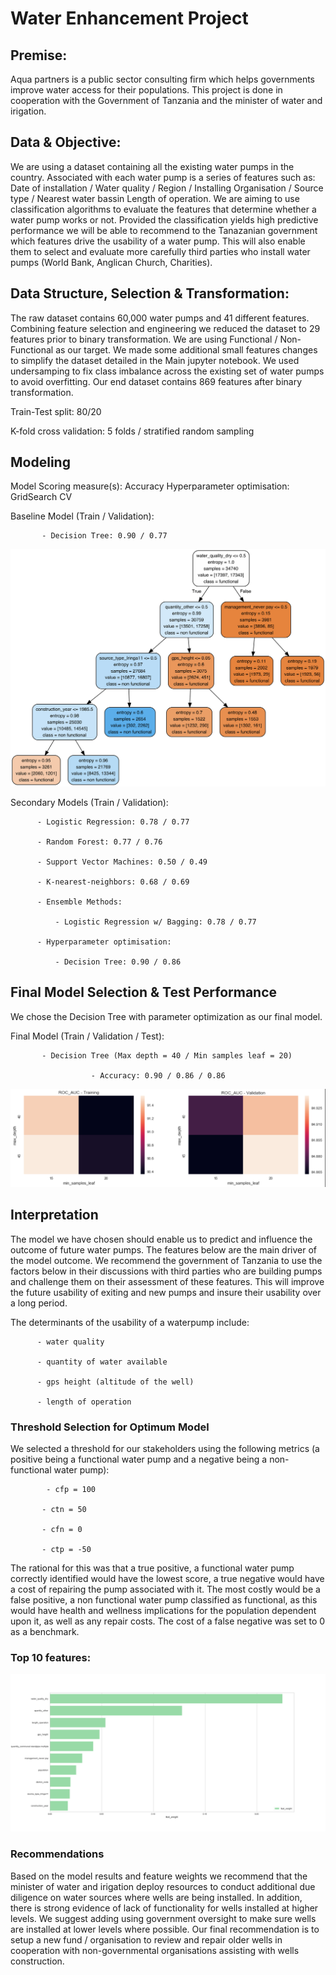 # Water Enhancement Project

## Premise: 

Aqua partners is a public sector consulting firm which helps governments improve water access for their populations. This project is done in cooperation with the Government of Tanzania and the minister of water and irigation. 

## Data & Objective:

We are using a dataset containing all the existing water pumps in the country. Associated with each water pump is a series of features such as: Date of installation / Water quality / Region / Installing Organisation / Source type / Nearest water bassin
Length of operation. We are aiming to use classification algorithms to evaluate the features that determine whether a water pump works or not. Provided the classification yields high predictive performance we will be able to recommend to the Tanazanian government which features drive the usability of a water pump. This will also enable them to select and evaluate more carefully third parties who install water pumps (World Bank, Anglican Church, Charities). 


## Data Structure, Selection & Transformation:

The raw dataset contains 60,000 water pumps and 41 different features. Combining feature selection and engineering we reduced the dataset to 29 features prior to binary transformation. We are using Functional / Non-Functional as our target. We made some additional small features changes to simplify the dataset detailed in the Main jupyter notebook. We used undersamping to fix class imbalance across the existing set of water pumps to avoid overfitting. Our end dataset contains 869 features after binary transformation. 

Train-Test split: 80/20 

K-fold cross validation: 5 folds / stratified random sampling

## Modeling

Model Scoring measure(s): Accuracy
Hyperparameter optimisation: GridSearch CV

Baseline Model (Train / Validation):

           - Decision Tree: 0.90 / 0.77

![](images/tree.png)

Secondary Models (Train / Validation): 

          - Logistic Regression: 0.78 / 0.77 
          
          - Random Forest: 0.77 / 0.76
          
          - Support Vector Machines: 0.50 / 0.49
          
          - K-nearest-neighbors: 0.68 / 0.69
          
          - Ensemble Methods: 
              
              - Logistic Regression w/ Bagging: 0.78 / 0.77
              
          - Hyperparameter optimisation: 
          
              - Decision Tree: 0.90 / 0.86

## Final Model Selection & Test Performance

We chose the Decision Tree with parameter optimization as our final model. 

Final Model (Train / Validation / Test): 

           - Decision Tree (Max depth = 40 / Min samples leaf = 20)
                      
                      - Accuracy: 0.90 / 0.86 / 0.86


![](images/final_model_params.png)

## Interpretation 

The model we have chosen should enable us to predict and influence the outcome of future water pumps. The features below are the main driver of the model outcome. We recommend the government of Tanzania to use the factors below in their discussions with third parties who are building pumps and challenge them on their assessment of these features. This will improve the future usability of exiting and new pumps and insure their usability over a long period. 

The determinants of the usability of a waterpump include:
          
          - water quality

          - quantity of water available
          
          - gps height (altitude of the well) 
          
          - length of operation

### Threshold Selection for Optimum Model

We selected a threshold for our stakeholders using the following metrics (a positive being a functional water pump and a negative being a non-functional water pump):

            - cfp = 100

           - ctn = 50

           - cfn = 0

           - ctp = -50

The rational for this was that a true positive, a functional water pump correctly identified would have the lowest score, a true negative would have a cost of repairing the pump associated with it. The most costly would be a false positive, a non functional water pump classified as functional, as this would have health and wellness implications for the population dependent upon it, as well as any repair costs. The cost of a false negative was set to 0 as a benchmark.

### Top 10 features:

![](images/features_final.png)


### Recommendations

Based on the model results and feature weights we recommend that the minister of water and irigation deploy resources to conduct additional due diligence on water sources where wells are being installed. In addition, there is strong evidence of lack of functionality for wells installed at higher levels. We suggest adding using government oversight to make sure wells are installed at lower levels where possible. Our final recommendation is to setup a new fund / organisation to review and repair older wells in cooperation with non-governmental organisations assisting with wells construction. 
